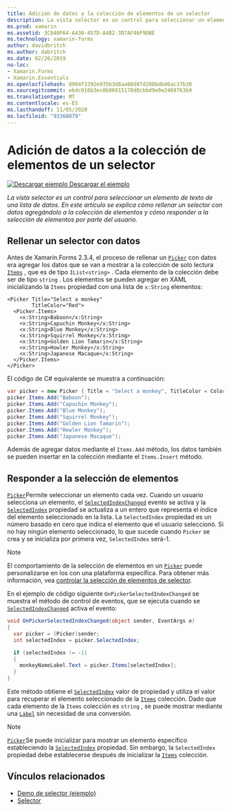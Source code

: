 ```yaml
---
title: Adición de datos a la colección de elementos de un selector
description: La vista selector es un control para seleccionar un elemento de texto de una lista de datos. En este artículo se explica cómo rellenar un selector con datos agregándolo a la colección de elementos y cómo responder a la selección de elementos por parte del usuario.
ms.prod: xamarin
ms.assetid: 3C840F64-A430-457D-A4B2-3D7AF46F9DBE
ms.technology: xamarin-forms
author: davidbritch
ms.author: dabritch
ms.date: 02/26/2019
no-loc:
- Xamarin.Forms
- Xamarin.Essentials
ms.openlocfilehash: 8904f3392e935b3d8aa08d87d208bdb46ac37b30
ms.sourcegitcommit: ebdc016b3ec0b06915170d0cbbd9e0e2469763b9
ms.translationtype: MT
ms.contentlocale: es-ES
ms.lasthandoff: 11/05/2020
ms.locfileid: "93368079"
---
```

# <a name="adding-data-to-a-pickers-items-collection"></a>Adición de datos a la colección de elementos de un selector

[![Descargar ejemplo](~/media/shared/download.png) Descargar el ejemplo](/samples/xamarin/xamarin-forms-samples/userinterface-pickerdemo)

_La vista selector es un control para seleccionar un elemento de texto de una lista de datos. En este artículo se explica cómo rellenar un selector con datos agregándolo a la colección de elementos y cómo responder a la selección de elementos por parte del usuario._

## <a name="populating-a-picker-with-data"></a>Rellenar un selector con datos

Antes de Xamarin.Forms 2.3.4, el proceso de rellenar un [`Picker`](xref:Xamarin.Forms.Picker) con datos era agregar los datos que se van a mostrar a la colección de solo lectura [`Items`](xref:Xamarin.Forms.Picker.Items) , que es de tipo `IList<string>` . Cada elemento de la colección debe ser de tipo `string` . Los elementos se pueden agregar en XAML inicializando la `Items` propiedad con una lista de `x:String` elementos:

```xaml
<Picker Title="Select a monkey"
        TitleColor="Red">
  <Picker.Items>
    <x:String>Baboon</x:String>
    <x:String>Capuchin Monkey</x:String>
    <x:String>Blue Monkey</x:String>
    <x:String>Squirrel Monkey</x:String>
    <x:String>Golden Lion Tamarin</x:String>
    <x:String>Howler Monkey</x:String>
    <x:String>Japanese Macaque</x:String>
  </Picker.Items>
</Picker>
```

El código de C# equivalente se muestra a continuación:

```csharp
var picker = new Picker { Title = "Select a monkey", TitleColor = Color.Red };
picker.Items.Add("Baboon");
picker.Items.Add("Capuchin Monkey");
picker.Items.Add("Blue Monkey");
picker.Items.Add("Squirrel Monkey");
picker.Items.Add("Golden Lion Tamarin");
picker.Items.Add("Howler Monkey");
picker.Items.Add("Japanese Macaque");
```

Además de agregar datos mediante el `Items.Add` método, los datos también se pueden insertar en la colección mediante el `Items.Insert` método.

## <a name="responding-to-item-selection"></a>Responder a la selección de elementos

[`Picker`](xref:Xamarin.Forms.Picker)Permite seleccionar un elemento cada vez. Cuando un usuario selecciona un elemento, el [`SelectedIndexChanged`](xref:Xamarin.Forms.Picker.SelectedIndexChanged) evento se activa y la [`SelectedIndex`](xref:Xamarin.Forms.Picker.SelectedIndex) propiedad se actualiza a un entero que representa el índice del elemento seleccionado en la lista. La `SelectedIndex` propiedad es un número basado en cero que indica el elemento que el usuario seleccionó. Si no hay ningún elemento seleccionado, lo que sucede cuando `Picker` se crea y se inicializa por primera vez, `SelectedIndex` será-1.

> [!NOTE]
> El comportamiento de la selección de elementos en un [`Picker`](xref:Xamarin.Forms.Picker) puede personalizarse en Ios con una plataforma específica. Para obtener más información, vea [controlar la selección de elementos de selector](~/xamarin-forms/platform/ios/picker-selection.md).

En el ejemplo de código siguiente `OnPickerSelectedIndexChanged` se muestra el método de control de eventos, que se ejecuta cuando se [`SelectedIndexChanged`](xref:Xamarin.Forms.Picker.SelectedIndexChanged) activa el evento:

```csharp
void OnPickerSelectedIndexChanged(object sender, EventArgs e)
{
  var picker = (Picker)sender;
  int selectedIndex = picker.SelectedIndex;

  if (selectedIndex != -1)
  {
    monkeyNameLabel.Text = picker.Items[selectedIndex];
  }
}
```

Este método obtiene el [`SelectedIndex`](xref:Xamarin.Forms.Picker.SelectedIndex) valor de propiedad y utiliza el valor para recuperar el elemento seleccionado de la [`Items`](xref:Xamarin.Forms.Picker.Items) colección. Dado que cada elemento de la `Items` colección es `string` , se puede mostrar mediante una [`Label`](xref:Xamarin.Forms.Label) sin necesidad de una conversión.

> [!NOTE]
> [`Picker`](xref:Xamarin.Forms.Picker)Se puede inicializar para mostrar un elemento específico estableciendo la [`SelectedIndex`](xref:Xamarin.Forms.Picker.SelectedIndex) propiedad. Sin embargo, la `SelectedIndex` propiedad debe establecerse después de inicializar la [`Items`](xref:Xamarin.Forms.Picker.Items) colección.

## <a name="related-links"></a>Vínculos relacionados

- [Demo de selector (ejemplo)](/samples/xamarin/xamarin-forms-samples/userinterface-pickerdemo)
- [Selector](xref:Xamarin.Forms.Picker)